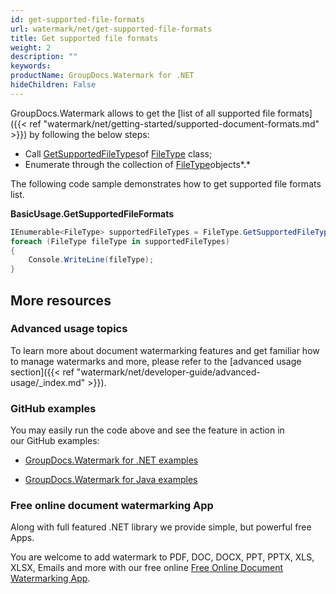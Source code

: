 ```yaml
---
id: get-supported-file-formats
url: watermark/net/get-supported-file-formats
title: Get supported file formats
weight: 2
description: ""
keywords: 
productName: GroupDocs.Watermark for .NET
hideChildren: False
---
```

GroupDocs.Watermark allows to get the [list of all supported file formats]({{< ref "watermark/net/getting-started/supported-document-formats.md" >}}) by following the below steps:

*   Call [GetSupportedFileTypes](https://apireference.groupdocs.com/net/watermark/groupdocs.watermark.common/filetype/methods/getsupportedfiletypes)of [FileType](https://apireference.groupdocs.com/net/watermark/groupdocs.watermark.common/filetype) class;
*   Enumerate through the collection of [FileType](https://apireference.groupdocs.com/net/watermark/groupdocs.watermark.common/filetype)objects*.*

The following code sample demonstrates how to get supported file formats list.

**BasicUsage.GetSupportedFileFormats**

```csharp
IEnumerable<FileType> supportedFileTypes = FileType.GetSupportedFileTypes();
foreach (FileType fileType in supportedFileTypes)
{
    Console.WriteLine(fileType);
}
```

## More resources

### Advanced usage topics

To learn more about document watermarking features and get familiar how to manage watermarks and more, please refer to the [advanced usage section]({{< ref "watermark/net/developer-guide/advanced-usage/_index.md" >}}).

### GitHub examples

You may easily run the code above and see the feature in action in our GitHub examples:

*   [GroupDocs.Watermark for .NET examples](https://github.com/groupdocs-watermark/GroupDocs.Watermark-for-.NET)
    
*   [GroupDocs.Watermark for Java examples](https://github.com/groupdocs-watermark/GroupDocs.Watermark-for-Java)
    

### Free online document watermarking App

Along with full featured .NET library we provide simple, but powerful free Apps.

You are welcome to add watermark to PDF, DOC, DOCX, PPT, PPTX, XLS, XLSX, Emails and more with our free online [Free Online Document Watermarking App](https://products.groupdocs.app/watermark).
